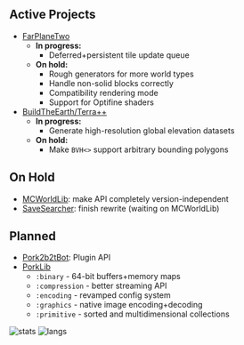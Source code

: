 ## Active Projects
- [FarPlaneTwo](https://github.com/PorkStudios/FarPlaneTwo)
  - **In progress:**
    - Deferred+persistent tile update queue
  - **On hold:**
    - Rough generators for more world types
    - Handle non-solid blocks correctly
    - Compatibility rendering mode
    - Support for Optifine shaders
- [BuildTheEarth/Terra++](https://github.com/BuildTheEarth/terraplusplus)
  - **In progress:**
    - Generate high-resolution global elevation datasets
  - **On hold:**
    - Make `BVH<>` support arbitrary bounding polygons

## On Hold
- [MCWorldLib](https://github.com/PorkStudios/MCWorldLib): make API completely version-independent
- [SaveSearcher](https://github.com/DaMatrix/SaveSearcher): finish rewrite (waiting on MCWorldLib)

## Planned
- [Pork2b2tBot](https://github.com/PorkStudios/Pork2b2tBot): Plugin API
- [PorkLib](https://github.com/PorkStudios/PorkLib)
  - `:binary` - 64-bit buffers+memory maps
  - `:compression` - better streaming API
  - `:encoding` - revamped config system
  - `:graphics` - native image encoding+decoding
  - `:primitive` - sorted and multidimensional collections

![stats](https://github-readme-stats.vercel.app/api?username=DaMatrix&show_icons=true&theme=dark&hide_border=true&hide_rank=true)
![langs](https://github-readme-stats.vercel.app/api/top-langs/?username=DaMatrix&layout=compact&theme=dark&hide_border=true)
